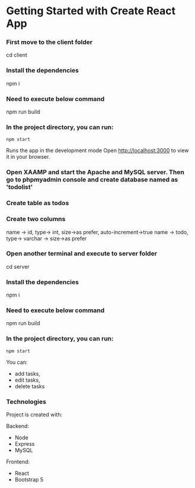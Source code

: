 # Getting Started with Create React App

### First move to the client folder
cd client

### Install the dependencies
npm i

### Need to execute below command 
npm run build

### In the project directory, you can run:
 `npm start`

Runs the app in the development mode
Open [http://localhost:3000](http://localhost:3000) to view it in your browser.

### Open XAAMP and start the Apache and MySQL server. Then go to phpmyadmin console and create database named as 'todolist'
### Create table as todos
### Create two columns 
name -> id, type-> int, size->as prefer, auto-increment->true
name -> todo, type-> varchar -> size->as prefer


### Open another terminal and execute to server folder
cd server

### Install the dependencies
npm i

### Need to execute below command 
npm run build

### In the project directory, you can run:
 `npm start`





You can:

- add tasks,
- edit tasks,
- delete tasks

### Technologies

Project is created with:

Backend:

- Node
- Express
- MySQL

Frontend:

- React
- Bootstrap 5


